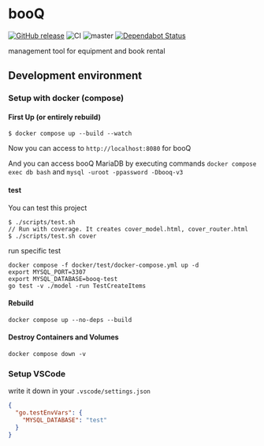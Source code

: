# booQ

[![GitHub release](https://img.shields.io/github/release/traPtitech/booQ-v3.svg)](https://GitHub.com/traPtitech/booQ-v3/releases/)
![CI](https://github.com/traPtitech/booQ-v3/workflows/CI/badge.svg)
![master](https://github.com/traPtitech/booQ-v3/workflows/master/badge.svg)
[![Dependabot Status](https://api.dependabot.com/badges/status?host=github&repo=traPtitech/booQ-v3)](https://dependabot.com)

management tool for equipment and book rental

## Development environment

### Setup with docker (compose)

#### First Up (or entirely rebuild)

```
$ docker compose up --build --watch
```

Now you can access to `http://localhost:8080` for booQ

And you can access booQ MariaDB by executing commands
`docker compose exec db bash` and `mysql -uroot -ppassword -Dbooq-v3`

#### test

You can test this project

```
$ ./scripts/test.sh
// Run with coverage. It creates cover_model.html, cover_router.html
$ ./scripts/test.sh cover
```

run specific test
```
docker compose -f docker/test/docker-compose.yml up -d
export MYSQL_PORT=3307
export MYSQL_DATABASE=booq-test
go test -v ./model -run TestCreateItems 
```

#### Rebuild

`docker compose up --no-deps --build`

#### Destroy Containers and Volumes

`docker compose down -v`

### Setup VSCode

write it down in your `.vscode/settings.json`

```json
{
  "go.testEnvVars": {
    "MYSQL_DATABASE": "test"
  }
}
```
